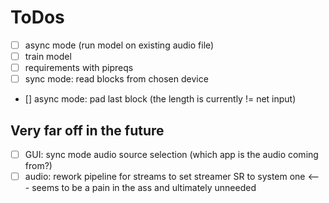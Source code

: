 # ToDos
- [ ] async mode (run model on existing audio file)
- [ ] train model
- [ ] requirements with pipreqs
- [ ] sync mode: read blocks from chosen device
- [] async mode: pad last block (the length is currently != net input)

## Very far off in the future
- [ ] GUI: sync mode audio source selection (which app is the audio coming from?)
- [ ] audio: rework pipeline for streams to set streamer SR to system one <--- seems to be a pain in the ass and ultimately unneeded
